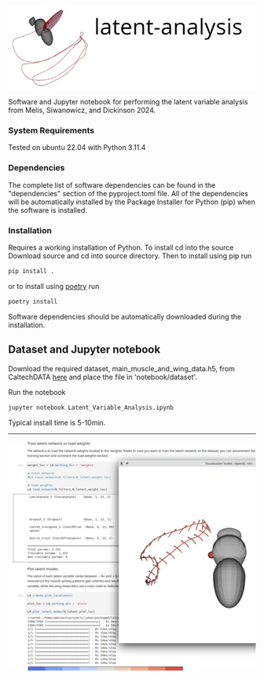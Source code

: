 ![header](images/latent_analysis_header.png)

Software and Jupyter notebook for performing the latent variable analysis from
Melis, Siwanowicz, and Dickinson 2024.

### System Requirements

Tested on ubuntu 22.04 with Python 3.11.4

### Dependencies
The complete list of software dependencies can be found in the "dependencies"
section of the pyproject.toml file. All of the dependencies will be
automatically installed by the Package Installer for Python (pip) when the
software is installed.

### Installation
Requires a working installation of Python. To install cd into the source
Download source and cd into source directory. Then to install using pip run 

```bash
pip install .
```

or to install using [poetry](https://python-poetry.org/) run

```bash
poetry install
```

Software dependencies should be automatically downloaded during the
installation. 

## Dataset and Jupyter notebook 

Download the required dataset, main_muscle_and_wing_data.h5, from CaltechDATA
[here](https://data.caltech.edu/records/aypcy-ck464) and place the file in
'notebook/dataset'.  

Run the notebook
```bash
jupyter notebook Latent_Variable_Analysis.ipynb
```

Typical install time is 5-10min.

---

![latent_analysis](images/latent_analysis_screenshot.png)





